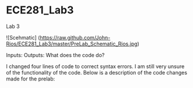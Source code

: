 ECE281_Lab3
===========

Lab 3

![Scehmatic] (https://raw.github.com/John-Rios/ECE281_Lab3/master/PreLab_Schematic_Rios.jpg)

Inputs:
Outputs:
What does the code do?

I changed four lines of code to correct syntax errors. I am still very unsure of the functionality of the code. Below is a description of the code changes made for the prelab:

